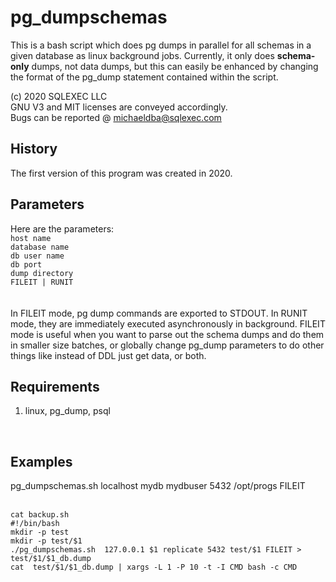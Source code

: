 # pg_dumpschemas
This is a bash script which does pg dumps in parallel for all schemas in a given database as linux background jobs.  Currently, it only does **schema-only** dumps, not data dumps, but this can easily be enhanced by changing the format of the pg_dump statement contained within the script.

(c) 2020 SQLEXEC LLC
<br/>
GNU V3 and MIT licenses are conveyed accordingly.
<br/>
Bugs can be reported @ michaeldba@sqlexec.com


## History
The first version of this program was created in 2020.  

## Parameters
Here are the parameters:
<br/>
`host name`
<br/>
`database name`
<br/>
`db user name`
<br/>
`db port` 
<br/>
`dump directory`
<br/>
`FILEIT | RUNIT`      
<br/>
<br/>
In FILEIT mode, pg dump commands are exported to STDOUT.  In RUNIT mode, they are immediately executed asynchronously in background.  FILEIT mode is useful when you want to parse out the schema dumps and do them in smaller size batches, or globally change pg_dump parameters to do other things like instead of DDL just get data, or both.
<br/>
## Requirements
1. linux, pg_dump, psql
<br/>

## Examples
pg_dumpschemas.sh   localhost   mydb   mydbuser  5432   /opt/progs   FILEIT
<br/><br/>
```
cat backup.sh
#!/bin/bash
mkdir -p test
mkdir -p test/$1
./pg_dumpschemas.sh  127.0.0.1 $1 replicate 5432 test/$1 FILEIT > test/$1/$1_db.dump
cat  test/$1/$1_db.dump | xargs -L 1 -P 10 -t -I CMD bash -c CMD
```
<br/><br/>

